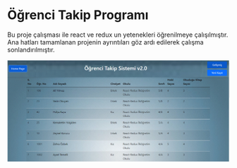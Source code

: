 <h1>Öğrenci Takip Programı</h1>

<p> Bu proje çalışması ile react ve redux un yetenekleri öğrenilmeye çalışılmıştır. Ana hatları tamamlanan projenin ayrıntıları göz ardı edilerek çalışma sonlandırılmıştır.</p>
<img src="https://github.com/veliburhan/crud-app-redux/blob/master/gifscreen.gif" />

